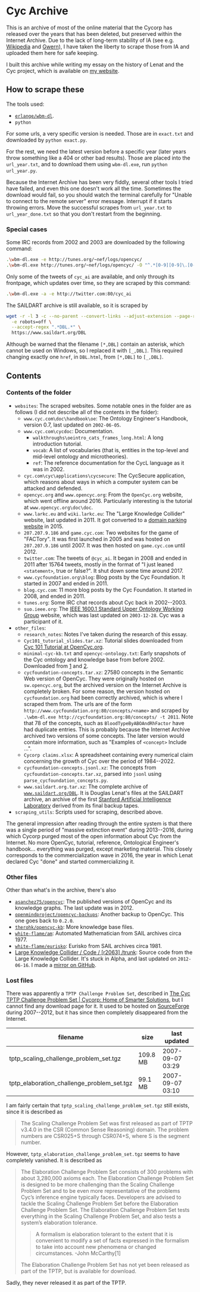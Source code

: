 # Cyc Archive

This is an archive of most of the online material that the Cycorp has released over the years that has been deleted, but preserved within the Internet Archive. Due to the lack of long-term stability of IA (see e.g. [Wikipedia](https://en.wikipedia.org/wiki/Internet_Archive#Copyright_issues) and [Gwern](https://gwern.net/archiving#why-not-internet-archive)), I have taken the liberty to scrape those from IA and uploaded them here for safe keeping.

I built this archive while writing my essay on the history of Lenat and the Cyc project, which is available on [my website](https://yuxi-liu-wired.github.io/essays/posts/cyc/).

## How to scrape these

The tools used:

* [`erlange/wbm-dl`](https://github.com/erlange/wbm-dl/tree/master).
* `python`

For some urls, a very specific version is needed. Those are in `exact.txt` and downloaded by `python exact.py`.

For the rest, we need the latest version before a specific year (later years throw something like a 404 or other bad results). Those are placed into the `url_year.txt`, and to download them using `wbm-dl.exe`, run `python url_year.py`.

Because the Internet Archive has been very fiddly, several other tools I tried have failed, and even this one doesn't work all the time. Sometimes the download would fail, so you should watch the terminal carefully for "Unable to connect to the remote server" error message. Interrupt if it starts throwing errors. Move the successful scrapes from `url_year.txt` to `url_year_done.txt` so that you don't restart from the beginning.

### Special cases

Some IRC records from 2002 and 2003 are downloaded by the following command:

```sh
.\wbm-dl.exe -e http://tunes.org/~nef/logs/opencyc/
.\wbm-dl.exe http://tunes.org/~nef/logs/opencyc/ -O "^.*[0-9][0-9]\.[0-9][0-9]\.[0-9][0-9]$"
```

Only some of the tweets of `cyc_ai` are available, and only through its frontpage, which updates over time, so they are scraped by this command:

```sh
.\wbm-dl.exe -a -e http://twitter.com:80/cyc_ai
```

The SAILDART archive is still available, so it is scraped by 

```sh
wget -r -l 3 -c --no-parent --convert-links --adjust-extension --page-requisites \
  -e robots=off \
  --accept-regex ".*DBL.*" \
  https://www.saildart.org/DBL
```

Although be warned that the filename `[*,DBL]` contain an asterisk, which cannot be used on Windows, so I replaced it with `[_,DBL]`. This required changing exactly one `href`, in `DBL.html`, from `[*,DBL]` to `[_,DBL]`.

## Contents

### Contents of the folder

* `websites`: The scraped websites. Some notable ones in the folder are as follows (I did not describe all of the contents in the folder):
  * `www.cyc.com\doc\handbook\oe`: The Ontology Engineer's Handbook, version 0.7, last updated on `2002-06-05`.
  * `www.cyc.com\cycdoc`: Documentation.
    * `walkthroughs\oeintro_cats_frames_long.html`: A long introduction tutorial.
    * `vocab`: A list of vocabularies (that is, entities in the top-level and mid-level ontology and microtheories).
    * `ref`: The reference documentation for the CycL language as it was in 2002.
  * `cyc.com\cyc\applications\cycsecure`: The CycSecure application, which reasons about ways in which a computer system can be attacked and defended.
  * `opencyc.org` and `www.opencyc.org`: From the `OpenCyc.org` website, which went offline around 2016. Particularly interesting is the tutorial at `www.opencyc.org\doc\doc`.
  * `www.larkc.eu` and `wiki.larkc.eu`: The "Large Knowledge Collider" website, last updated in 2011. It got converted to a [domain parking website](https://en.wikipedia.org/wiki/Domain_parking) in 2015.
  * `207.207.9.186` and `game.cyc.com`: Two websites for the game of "FACTory". It was first launched in 2005 and was hosted on `207.207.9.186` until 2007. It was then hosted on `game.cyc.com` until 2012.
  * `twitter.com`: The tweets of `@cyc_ai`. It began in 2008 and ended in 2011 after 15764 tweets, mostly in the format of "I just leaned `<statement>`, true or false?". It shut down some time around 2017.
  * `www.cycfoundation.org\blog`: Blog posts by the Cyc Foundation. It started in 2007 and ended in 2011.
  * `blog.cyc.com`: 11 more blog posts by the Cyc Foundation. It started in 2008, and ended in 2011.
  * `tunes.org`: Some IRC chat records about Cyc back in 2002--2003.
  * `suo.ieee.org`: The [IEEE 1600.1 Standard Upper Ontology Working Group](https://web.archive.org/web/20080523023923/http://suo.ieee.org/) website, which was last updated on `2003-12-28`. Cyc was a participant of it.
* `other_files`:
  * `research_notes`: Notes I've taken during the research of this essay.
  * `Cyc101_tutorial_slides.tar.xz`: Tutorial slides downloaded from [Cyc 101 Tutorial at OpenCyc.org](https://web.archive.org/web/20120409060356/http://opencyc.org/doc/tut/?expand_all=1).
  * `minimal-cyc-kb.txt` and `opencyc-ontology.txt`: Early snapshots of the Cyc ontology and knowledge base from before 2002. Downloaded from [1](https://web.archive.org/web/20070309111053/http://www.cyc.com:80/SUO/minimal-cyc-kb.txt) and [2](https://web.archive.org/web/20130115202515/http://www.cyc.com:80/SUO/opencyc-ontology.txt).
  * `cycfoundation-concepts.tar.xz`: 27580 concepts in the Semantic Web version of OpenCyc. They were originally hosted on `sw.opencyc.org`, but the archived version on the Internet Archive is completely broken. For some reason, the version hosted on `cycfoundation.org` had been correctly archived, which is where I scraped them from. The urls are of the form `http://www.cycfoundation.org:80/concepts/<name>` and scraped by `.\wbm-dl.exe http://cycfoundation.org:80/concepts/ -t 2011`. Note that 78 of the concepts, such as `BloodTypeByABOAndRhFactor` have had duplicate entries. This is probably because the Internet Archive archived two versions of some concepts. The later version would contain more information, such as "Examples of `<concept>` Include ...".
  * `Cycorp claims.xlsx`: A spreadsheet containing every numerical claim concerning the growth of Cyc over the period of 1984--2022.
  * `cycfoundation-concepts.jsonl.xz`: The concepts from `cycfoundation-concepts.tar.xz`, parsed into `jsonl` using `parse_cycfoundation_concepts.py`.
  * `www.saildart.org.tar.xz`: The complete archive of [`www.saildart.org/DBL`](https://www.saildart.org/DBL). It is Douglas Lenat's files at the SAILDART archive, an archive of the first [Stanford Artificial Intelligence Laboratory](https://en.wikipedia.org/wiki/Stanford_Artificial_Intelligence_Laboratory) derived from its final backup tapes.
* `scraping_utils`: Scripts used for scraping, described above.

The general impression after reading through the entire system is that there was a single period of "massive extinction event" during 2013--2016, during which Cycorp purged most of the open information about Cyc from the Internet. No more OpenCyc, tutorial, reference, Ontological Engineer's handbook... everything was purged, except marketing material. This closely corresponds to the commercialization wave in 2016, the year in which Lenat declared Cyc "done" and started commercializing it.

### Other files

Other than what's in the archive, there's also

* [`asanchez75/opencyc`](https://github.com/asanchez75/opencyc): The published versions of OpenCyc and its knowledge graphs. The last update was in 2012.
* [`openmindproject/opencyc-backups`](https://github.com/yuxi-liu-wired/opencyc-backups): Another backup to OpenCyc. This one goes back to `0.2.0`.
* [`therohk/opencyc-kb`](https://github.com/yuxi-liu-wired/opencyc-kb): More knowledge base files.
* [`white-flame/am`](https://github.com/white-flame/am): Automated Mathematician from SAIL archives circa 1977.
* [`white-flame/eurisko`](https://github.com/white-flame/eurisko): Eurisko from SAIL archives circa 1981.
* [Large Knowledge Collider / Code / [r2063] /trunk](https://sourceforge.net/p/larkc/code/HEAD/tree/trunk/): Source code from the Large Knowledge Collider. It's stuck in Alpha, and last updated on `2012-06-16`. I made a [mirror on GitHub](https://github.com/yuxi-liu-wired/Large-Knowledge-Collider-archive).

### Lost files

There was apparently a `TPTP Challenge Problem Set`, described in [The Cyc TPTP Challenge Problem Set | Cycorp: Home of Smarter Solutions](https://web.archive.org/web/20160811204509/http://www.cyc.com/resource/tptp-challenge-set/), but I cannot find any download page for it. It used to be hosted on [SourceForge](https://web.archive.org/web/20120216055329/http://sourceforge.net/projects/opencyc/files/TPTP%20Challenge%20Problem%20Set/) during 2007--2012, but it has since then completely disappeared from the Internet.

| filename | size | last updated |
|----|----|----|
| tptp_scaling_challenge_problem_set.tgz | 109.8 MB | 2007-09-07 03:29 |
| tptp_elaboration_challenge_problem_set.tgz | 99.1 MB | 2007-09-07 03:10 |

I am fairly certain that `tptp_scaling_challenge_problem_set.tgz` still exists, since it is described as

> The Scaling Challenge Problem Set was first released as part of TPTP v3.4.0 in the CSR (Common Sense Reasoning) domain. The problem numbers are CSR025+S through CSR074+S, where S is the segment number.

However, `tptp_elaboration_challenge_problem_set.tgz` seems to have completely vanished. It is described as

> The Elaboration Challenge Problem Set consists of 300 problems with about 3,280,000 axioms each. The Elaboration Challenge Problem Set is designed to be more challenging than the Scaling Challenge Problem Set and to be even more representative of the problems Cyc’s inference engine typically faces. Developers are advised to tackle the Scaling Challenge Problem Set before the Elaboration Challenge Problem Set. The Elaboration Challenge Problem Set tests everything in the Scaling Challenge Problem Set, and also tests a system’s elaboration tolerance.
>
> > A formalism is elaboration tolerant to the extent that it is convenient to modify a set of facts expressed in the formalism to take into account new phenomena or changed circumstances. -John McCarthy[1]
>
> The Elaboration Challenge Problem Set has not yet been released as part of the TPTP, but is available for download.

Sadly, they never released it as part of the TPTP.
